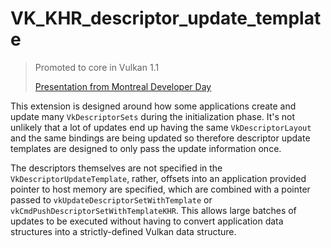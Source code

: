 # VK_KHR_descriptor_update_template

> Promoted to core in Vulkan 1.1
>
> [Presentation from Montreal Developer Day](https://www.khronos.org/assets/uploads/developers/library/2018-vulkan-devday/11-DescriptorUpdateTemplates.pdf)

This extension is designed around how some applications create and update many `VkDescriptorSets` during the initialization phase. It's not unlikely that a lot of updates end up having the same `VkDescriptorLayout` and the same bindings are being updated so therefore descriptor update templates are designed to only pass the update information once.

The descriptors themselves are not specified in the `VkDescriptorUpdateTemplate`, rather, offsets into an application provided pointer to host memory are specified, which are combined with a pointer passed to `vkUpdateDescriptorSetWithTemplate` or `vkCmdPushDescriptorSetWithTemplateKHR`. This allows large batches of updates to be executed without having to convert application data structures into a strictly-defined Vulkan data structure.